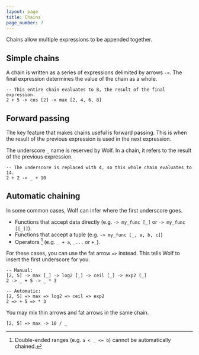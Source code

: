 ```yaml
---
layout: page
title: Chains
page_number: 7
---
```


Chains allow multiple expressions to be appended together.

## Simple chains

A chain is written as a series of expressions delimited by arrows `->`.
The final expression determines the value of the chain as a whole.

```
-- This entire chain evaluates to 8, the result of the final expression.
2 + 5 -> cos [2] -> max [2, 4, 6, 8]
```

## Forward passing

The key feature that makes chains useful is forward passing. This is when the
result of the previous expression is used in the next expression.

The underscore `_` name is reserved by Wolf. In a chain, it refers to the result 
of the previous expression.

```
-- The underscore is replaced with 4, so this whole chain evaluates to 14.
2 + 2 -> _ + 10
```

## Automatic chaining

In some common cases, Wolf can infer where the first underscore goes.

- Functions that accept data directly (e.g. `-> my_func [_]`  or `-> my_func [[_]]`).
- Functions that accept a tuple (e.g. `-> my_func [_, a, b, c]`)
- Operators [^1] (e.g. `_ + a`, `_...` or `+_`).

[^1]: Double-ended ranges (e.g. `a < _ <= b`) cannot be automatically chained.

For these cases, you can use the fat arrow `=>` instead. This tells Wolf to
insert the first underscore for you.

```
-- Manual:
[2, 5] -> max [_] -> log2 [_] -> ceil [_] -> exp2 [_]
2 -> _ + 5 -> _ * 3

-- Automatic:
[2, 5] => max => log2 => ceil => exp2
2 => + 5 => * 3
```

You may mix thin arrows and fat arrows in the same chain.

```
[2, 5] => max -> 10 / _
```